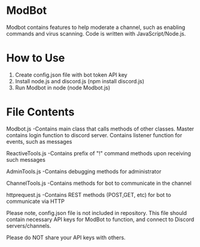 # ModBot

Modbot contains features to help moderate a channel, such as enabling commands and virus scanning. Code is written with JavaScript/Node.js. 

# How to Use

1. Create config.json file with bot token API key
2. Install node.js and discord.js (npm install discord.js)
3. Run Modbot in node (node Modbot.js)

# File Contents

Modbot.js
-Contains main class that calls methods of other classes. Master contains login function to discord server. Contains listener function for events, such as messages

ReactiveTools.js
-Contains prefix of "!" command methods upon receiving such messages

AdminTools.js
-Contains debugging methods for administrator

ChannelTools.js
-Contains methods for bot to communicate in the channel

httprequest.js
-Contains REST methods (POST,GET, etc) for bot to communicate via HTTP

Please note, config.json file is not included in repository. This file should contain necessary API keys for ModBot to function, and connect to Discord servers/channels. 

Please do NOT share your API keys with others.
